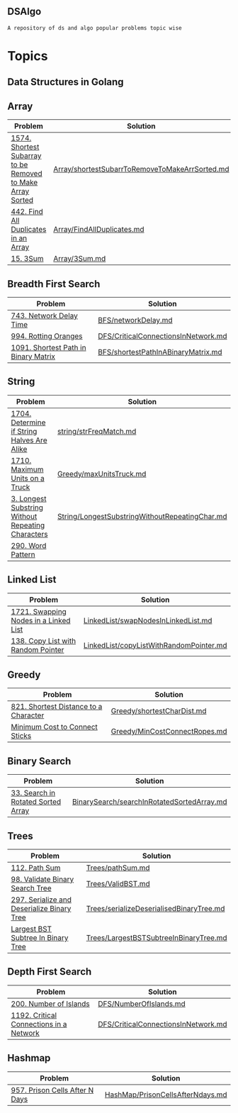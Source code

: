 DSAlgo
-------
`A repository of ds and algo popular problems topic wise `

# Topics

## Data Structures in Golang


## Array

| Problem | Solution |
|---------|----------|
|[1574. Shortest Subarray to be Removed to Make Array Sorted](https://leetcode.com/problems/shortest-subarray-to-be-removed-to-make-array-sorted/)|[Array/shortestSubarrToRemoveToMakeArrSorted.md](Array/shortestSubarrToRemoveToMakeArrSorted.md)|
|[442. Find All Duplicates in an Array](https://leetcode.com/problems/find-all-duplicates-in-an-array/)| [Array/FindAllDuplicates.md](Array/FindAllDuplicates.md)|
|[15. 3Sum](https://leetcode.com/problems/3sum/)|[Array/3Sum.md](Array/3Sum.md)|

## Breadth First Search

| Problem | Solution |
|---------|----------|
|[743. Network Delay Time](https://leetcode.com/problems/network-delay-time/) | [BFS/networkDelay.md](BFS/networkDelay.md)|
|[994. Rotting Oranges](https://leetcode.com/problems/rotting-oranges/)| [DFS/CriticalConnectionsInNetwork.md](BFS/rottenOranges.md)|
|[1091. Shortest Path in Binary Matrix](https://leetcode.com/problems/shortest-path-in-binary-matrix/)| [BFS/shortestPathInABinaryMatrix.md](BFS/shortestPathInABinaryMatrix.md)|

## String

| Problem | Solution |
|---------|----------|
| [1704. Determine if String Halves Are Alike](https://leetcode.com/problems/determine-if-string-halves-are-alike/) | [string/strFreqMatch.md](string/strFreqMatch.md)| 
|[1710. Maximum Units on a Truck](https://leetcode.com/problems/maximum-units-on-a-truck/)| [Greedy/maxUnitsTruck.md](Greedy/maxUnitsTruck.md)|
|[3. Longest Substring Without Repeating Characters](https://leetcode.com/problems/longest-substring-without-repeating-characters/)|[String/LongestSubstringWithoutRepeatingChar.md](String/LongestSubstringWithoutRepeatingChar.md)|
|[290. Word Pattern](https://leetcode.com/problems/word-pattern/solution/)|[]()|

## Linked List

| Problem | Solution |
|---------|----------|
|[1721. Swapping Nodes in a Linked List](https://leetcode.com/problems/swapping-nodes-in-a-linked-list/)| [LinkedList/swapNodesInLinkedList.md](LinkedList/swapNodesInLinkedList.md)|
|[138. Copy List with Random Pointer](https://leetcode.com/problems/copy-list-with-random-pointer/)|[LinkedList/copyListWithRandomPointer.md](LinkedList/copyListWithRandomPointer.md)|

## Greedy

| Problem | Solution |
|---------|----------|
|[821. Shortest Distance to a Character](https://leetcode.com/problems/shortest-distance-to-a-character/)|[Greedy/shortestCharDist.md](Greedy/shortestCharDist.md)|
|[Minimum Cost to Connect Sticks](https://www.lintcode.com/problem/minimum-cost-to-connect-sticks)|[Greedy/MinCostConnectRopes.md](Greedy/MinCostConnectRopes.md)


## Binary Search
            
| Problem | Solution |
|---------|----------|
|[33. Search in Rotated Sorted Array](https://leetcode.com/problems/search-in-rotated-sorted-array/)|[BinarySearch/searchInRotatedSortedArray.md](BinarySearch/searchInRotatedSortedArray.md)|

## Trees

| Problem | Solution |
|---------|----------|
|[112. Path Sum](https://leetcode.com/problems/path-sum/)|[Trees/pathSum.md](Trees/pathSum.md)|
|[98. Validate Binary Search Tree](https://leetcode.com/problems/validate-binary-search-tree/)|[Trees/ValidBST.md](Trees/ValidBST.md)|
|[297. Serialize and Deserialize Binary Tree](https://leetcode.com/problems/serialize-and-deserialize-binary-tree/submissions)|[Trees/serializeDeserialisedBinaryTree.md](Trees/serializeDeserialisedBinaryTree.md)|
|[Largest BST Subtree In Binary Tree](https://www.geeksforgeeks.org/largest-bst-binary-tree-set-2/)|[Trees/LargestBSTSubtreeInBinaryTree.md](Trees/LargestBSTSubtreeInBinaryTree.md)|

## Depth First Search

| Problem | Solution |
|---------|----------|
|[200. Number of Islands](https://leetcode.com/problems/number-of-islands/) | [DFS/NumberOfIslands.md](DFS/NumberOfIslands.md)|
|[1192. Critical Connections in a Network](https://leetcode.com/problems/critical-connections-in-a-network/)| [DFS/CriticalConnectionsInNetwork.md](DFS/CriticalConnectionsInNetwork.md)|

Hashmap
-------
| Problem | Solution |
|---------|----------|
|[957. Prison Cells After N Days](https://leetcode.com/problems/prison-cells-after-n-days/) | [HashMap/PrisonCellsAfterNdays.md](HashMap/PrisonCellsAfterNdays.md)|

